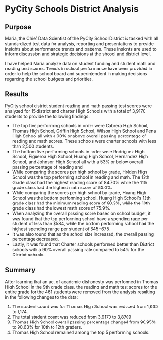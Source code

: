 # PyCity Schools District Analysis

## Purpose
Maria, the Chief Data Scientist of the PyCity School District is tasked with all standardized test data for analysis, reporting and presentations to provide insights about performance trends and patterns. These insights are used to inform discussion and strategic decisions at the shcool and district level.

I have helped Maria analyze data on student funding and student math and reading test scores. Trends in school performance have been provided in order to help the school board and superintendent in making decisions regarding the school budgets and priorities.

## Results

PyCity school district student reading and math passing test scores were analyzed for 15 district and charter High Schools with a total of 3,9170 students to provide the following findings:

* The top five performing schools in order were Cabrera High School, Thomas High School, Griffin High School, Wilson High School and Pena High School all with a 90% or above overall passing percentage of reading and math scores. These schools were charter schools with less than 2,500 students.
* The bottom five performing schools in order were Rodriguez High School, Figueroa High School, Huang High School, Hernandez High School, and Johnson High School all with a 53% or below overall passing percentage of reading and 
* While comparing the scores per high school by grade, Holden High School was the top performing school in reading and math.  The 12th Grade class had the highest reading score of 84.70% while the 11th grade class had the highest math score of 85.0%.
* While comparing the scores per high school by grade, Huang High School was the bottom performing school. Huang High School's 12th grade class had the minimum reading score of 80.3%, while the 10th grade class had the lowest math score of 75.9%.
* When analyzing the overall passing score based on school budget, it was found that the top performing school have a spending rage per student of less than $584, while the bottom performing school had the highest spending range per student of $645-$675.
* It was also found that as the school size increased, the overall passing percentage decreased.
* Lastly, it was found that Charter schools performed better than District schools with a 90% overall passing rate compared to 54% for the District schools.

## Summary
After learning that an act of academic dishonesty was performed in Thomas High School in the 9th grade class, the reading and math test scores for the entire grade for the 461 students were removed from the analysis resulting in the following changes to the data:

1. The student count was for Thomas High School was reduced from 1,635 to 1,174.
2. The total student count was reduced from 3,9170 to 3,8709
3. Thomas High School overall passing percentage changed from 90.95% to 90.63% for 10th to 12th graders.
4. Thomas High School remained among the top 5 performing schools.